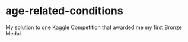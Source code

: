 # age-related-conditions
My solution to one Kaggle Competition that awarded me my first Bronze Medal.
